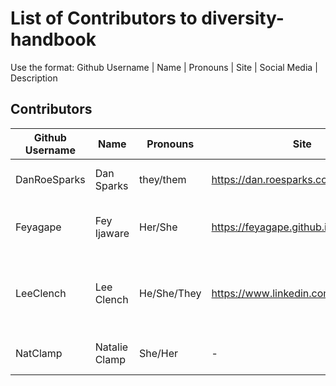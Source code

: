 # List of Contributors to diversity-handbook

Use the format:
Github Username | Name | Pronouns | Site | Social Media | Description


## Contributors
Github Username | Name | Pronouns | Site | Social Media | Description
----------------|------|----------|------|--------------|------------
DanRoeSparks | Dan Sparks | they/them | https://dan.roesparks.com | @DanRoeSparks | I'm just this guy, you know
Feyagape | Fey Ijaware | Her/She | https://feyagape.github.io/ | @feyagape | Self-taught developer and Founder
LeeClench | Lee Clench | He/She/They | https://www.linkedin.com/in/leeclench | @LeeClench | DevOps focused pansexual genderfluid person in tech
NatClamp | Natalie Clamp | She/Her | - | @ichbinclamp | Your average fern fan

